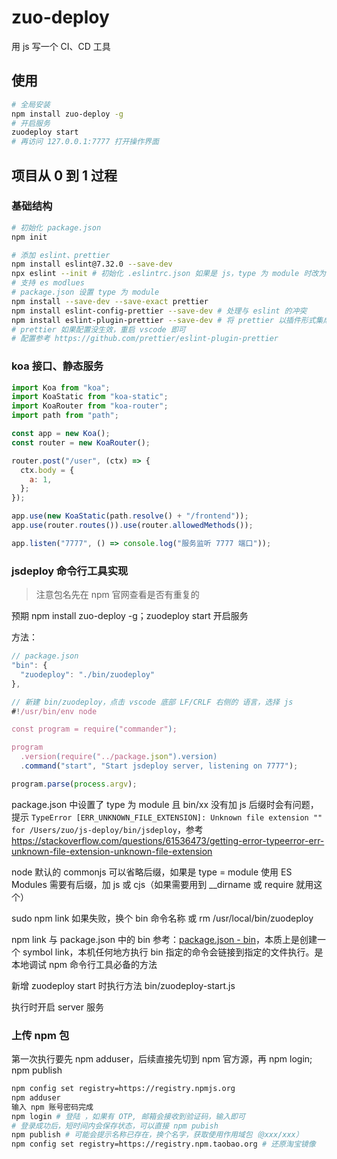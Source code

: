 # zuo-deploy
用 js 写一个 CI、CD 工具

## 使用
```bash
# 全局安装
npm install zuo-deploy -g
# 开启服务
zuodeploy start
# 再访问 127.0.0.1:7777 打开操作界面
```

## 项目从 0 到 1 过程

### 基础结构

```bash
# 初始化 package.json
npm init

# 添加 eslint、prettier
npm install eslint@7.32.0 --save-dev
npx eslint --init # 初始化 .eslintrc.json 如果是 js，type 为 module 时改为 .cjs
# 支持 es modlues
# package.json 设置 type 为 module
npm install --save-dev --save-exact prettier
npm install eslint-config-prettier --save-dev # 处理与 eslint 的冲突
npm install eslint-plugin-prettier --save-dev # 将 prettier 以插件形式集成到 eslint 处理流程中
# prettier 如果配置没生效，重启 vscode 即可
# 配置参考 https://github.com/prettier/eslint-plugin-prettier
```

### koa 接口、静态服务
```js
import Koa from "koa";
import KoaStatic from "koa-static";
import KoaRouter from "koa-router";
import path from "path";

const app = new Koa();
const router = new KoaRouter();

router.post("/user", (ctx) => {
  ctx.body = {
    a: 1,
  };
});

app.use(new KoaStatic(path.resolve() + "/frontend"));
app.use(router.routes()).use(router.allowedMethods());

app.listen("7777", () => console.log("服务监听 7777 端口"));
```

### jsdeploy 命令行工具实现

>  注意包名先在 npm 官网查看是否有重复的

预期 npm install zuo-deploy -g；zuodeploy start 开启服务

方法：
```js
// package.json
"bin": {
  "zuodeploy": "./bin/zuodeploy"
},
```
```js
// 新建 bin/zuodeploy，点击 vscode 底部 LF/CRLF 右侧的 语言，选择 js
#!/usr/bin/env node

const program = require("commander");

program
  .version(require("../package.json").version)
  .command("start", "Start jsdeploy server, listening on 7777");

program.parse(process.argv);

```
package.json 中设置了 type 为 module 且 bin/xx 没有加 js 后缀时会有问题，提示 `TypeError [ERR_UNKNOWN_FILE_EXTENSION]: Unknown file extension "" for /Users/zuo/js-deploy/bin/jsdeploy`，参考 https://stackoverflow.com/questions/61536473/getting-error-typeerror-err-unknown-file-extension-unknown-file-extension

node 默认的 commonjs 可以省略后缀，如果是 type = module 使用 ES Modules 需要有后缀，加 js 或 cjs（如果需要用到 __dirname 或 require 就用这个）

sudo npm link 如果失败，换个 bin 命令名称 或 rm /usr/local/bin/zuodeploy

npm link 与 package.json 中的 bin 参考：[package.json - bin](https://docs.npmjs.com/cli/v8/configuring-npm/package-json#bin)，本质上是创建一个 symbol link，本机任何地方执行 bin 指定的命令会链接到指定的文件执行。是本地调试 npm 命令行工具必备的方法

新增 zuodeploy start 时执行方法 bin/zuodeploy-start.js

执行时开启 server 服务

### 上传 npm 包
第一次执行要先 npm adduser，后续直接先切到 npm 官方源，再 npm login; npm publish
```bash
npm config set registry=https://registry.npmjs.org
npm adduser
输入 npm 账号密码完成
npm login # 登陆 ，如果有 OTP, 邮箱会接收到验证码，输入即可
# 登录成功后，短时间内会保存状态，可以直接 npm pubish
npm publish # 可能会提示名称已存在，换个名字，获取使用作用域包（@xxx/xxx）
npm config set registry=https://registry.npm.taobao.org # 还原淘宝镜像
```

### 

